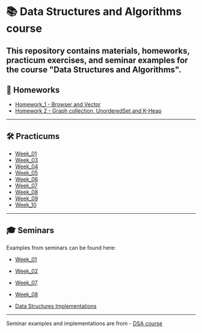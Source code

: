 # 📚 Data Structures and Algorithms course

This repository contains materials, homeworks, practicum exercises, and seminar examples for the course **"Data Structures and Algorithms"**.
---

## 🔗 Homeworks
- [Homework_1 - Browser and Vector<bool>](https://github.com/ymatevva/DSA-FMI/tree/main/HW_1)  
- [Homework 2 - Graph collection, UnorderedSet and K-Heap](https://github.com/ymatevva/DSA-FMI/tree/main/HW_2)  

---

## 🛠 Practicums

- [Week_01](./Practicum/Practicum_01) 
- [Week_03](./Practicum/Practicum_03) 
- [Week_04](./Practicum/Practicum_04) 
- [Week_05](./Practicum/Practicum_05)
- [Week_06](./Practicum/Practicum_06) 
- [Week_07](./Practicum/Practicum_07) 
- [Week_08](./Practicum/Practicum_08) 
- [Week_09](./Practicum/Practicum_09)  
- [Week_10](./Practicum/Practicum_10)

---
## 🎓 Seminars
Examples from seminars can be found here:  

- [Week_01](./Seminars/Seminar_01)  
- [Week_02](./Seminars/Seminar_02)  
- [Week_07](./Seminars/Seminar_07)  
- [Week_08](./Seminars/Seminar_08)  

- [Data Structures Implementations](https://github.com/ymatevva/DSA-FMI/tree/main/Seminars/DS_Implementation)
---

 Seminar examples and implementations are from - [DSA course](https://github.com/Angeld55/Data_structures_and_algorithms_FMI)
